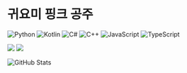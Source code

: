# 귀요미 핑크 공주

![Python](https://img.shields.io/badge/-Python-3776AB?style=flat-square&logo=python&logoColor=white)
![Kotlin](https://img.shields.io/badge/-Kotlin-7F52FF?style=flat-square&logo=kotlin&logoColor=white)
![C#](https://img.shields.io/badge/-C%23-239120?style=flat-square&logo=csharp&logoColor=white)
![C++](https://img.shields.io/badge/C++-blue.svg?style=flat&logo=c%2B%2B)
![JavaScript](https://img.shields.io/badge/-JavaScript-F7DF1E?style=flat-square&logo=javascript&logoColor=black)
![TypeScript](https://img.shields.io/badge/-TypeScript-3178C6?style=flat-square&logo=typescript&logoColor=white)

[![](https://img.shields.io/badge/Mail-EA4335?style=flat-square&logo=gmail&logoColor=white)](mailto:yaong2977@gmail.com)
[![](https://img.shields.io/badge/Discord-5865F2?style=flat-square&logo=discord&logoColor=white)](https://discord.com/users/1293661472240435294)

![GitHub Stats](https://github-readme-stats.vercel.app/api?username=heuheng00&show_icons=true&theme=material-palenight&hide_border=true&bg_color=20232a&icon_color=58A6FF&text_color=fff&title_color=58A6FF&count_private=true)
